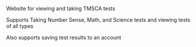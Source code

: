 Website for viewing and taking TMSCA tests

Supports Taking Number Sense, Math, and Science tests and viewing tests of all types

Also supports saving test results to an account